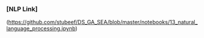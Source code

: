 ### [NLP Link]
(https://github.com/stubeef/DS_GA_SEA/blob/master/notebooks/13_natural_language_processing.ipynb)
